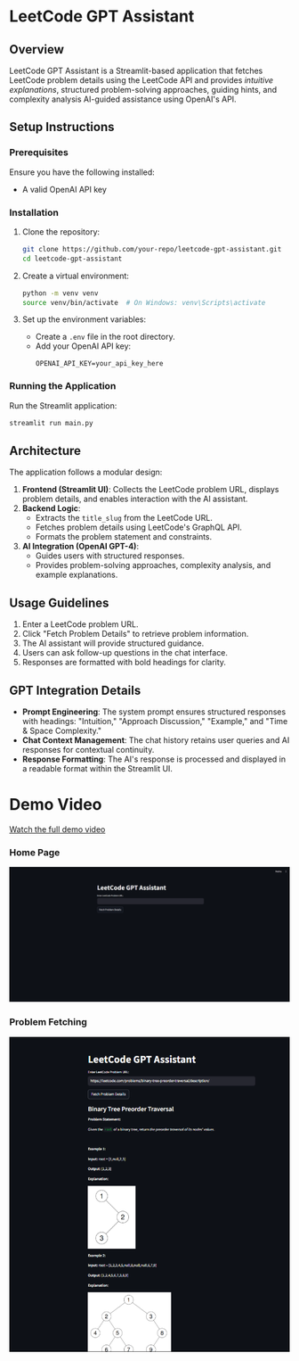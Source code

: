 # LeetCode GPT Assistant

## Overview
LeetCode GPT Assistant is a Streamlit-based application that fetches LeetCode problem details using the LeetCode API and provides *intuitive explanations*, structured problem-solving approaches, guiding hints, and complexity analysis AI-guided assistance using OpenAI's API. 

## Setup Instructions
### Prerequisites
Ensure you have the following installed:
- A valid OpenAI API key

### Installation
1. Clone the repository:
   ```bash
   git clone https://github.com/your-repo/leetcode-gpt-assistant.git
   cd leetcode-gpt-assistant
   ```
2. Create a virtual environment:
   ```bash
   python -m venv venv
   source venv/bin/activate  # On Windows: venv\Scripts\activate
   ```

3. Set up the environment variables:
   - Create a `.env` file in the root directory.
   - Add your OpenAI API key:
     ```
     OPENAI_API_KEY=your_api_key_here
     ```

### Running the Application
Run the Streamlit application:
```bash
streamlit run main.py
```

## Architecture
The application follows a modular design:
1. **Frontend (Streamlit UI)**: Collects the LeetCode problem URL, displays problem details, and enables interaction with the AI assistant.
2. **Backend Logic**:
   - Extracts the `title_slug` from the LeetCode URL.
   - Fetches problem details using LeetCode's GraphQL API.
   - Formats the problem statement and constraints.
3. **AI Integration (OpenAI GPT-4)**:
   - Guides users with structured responses.
   - Provides problem-solving approaches, complexity analysis, and example explanations.

## Usage Guidelines
1. Enter a LeetCode problem URL.
2. Click "Fetch Problem Details" to retrieve problem information.
3. The AI assistant will provide structured guidance.
4. Users can ask follow-up questions in the chat interface.
5. Responses are formatted with bold headings for clarity.

## GPT Integration Details
- **Prompt Engineering**: The system prompt ensures structured responses with headings: "Intuition," "Approach Discussion," "Example," and "Time & Space Complexity."
- **Chat Context Management**: The chat history retains user queries and AI responses for contextual continuity.
- **Response Formatting**: The AI's response is processed and displayed in a readable format within the Streamlit UI.

# Demo Video

[Watch the full demo video](assets/demo.mp4)
### Home Page
![Home Page](assets/1.png)

### Problem Fetching
![Problem Fetching](assets/2.png)




